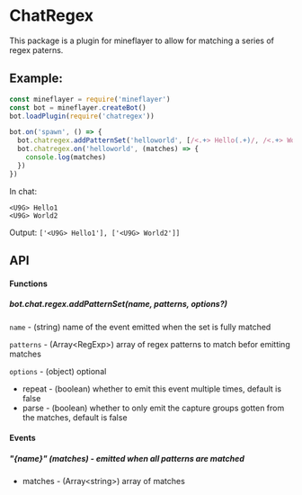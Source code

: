 # ChatRegex

This package is a plugin for mineflayer to allow for matching a series of regex paterns.

## Example:

```js
const mineflayer = require('mineflayer')
const bot = mineflayer.createBot()
bot.loadPlugin(require('chatregex'))

bot.on('spawn', () => {
  bot.chatregex.addPatternSet('helloworld', [/<.+> Hello(.+)/, /<.+> World(.+)/], { repeat: true, parse: true })
  bot.chatregex.on('helloworld', (matches) => {
    console.log(matches)
  })
})
```
In chat:
```
<U9G> Hello1
<U9G> World2
```
Output:
`['<U9G> Hello1'], ['<U9G> World2']]`
  
## API

#### Functions

##### bot.chat.regex.addPatternSet(name, patterns, options?)

`name` - (string) name of the event emitted when the set is fully matched

`patterns` - (Array\<RegExp>) array of regex patterns to match befor emitting matches

`options` - (object) optional
- repeat - (boolean) whether to emit this event multiple times, default is false
- parse - (boolean) whether to only emit the capture groups gotten from the matches, default is false

#### Events

##### "{name}" (matches) - emitted when all patterns are matched
- matches - (Array\<string>) array of matches